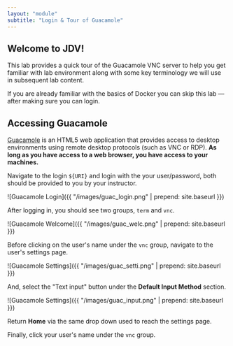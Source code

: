 ```yaml
---
layout: "module"
subtitle: "Login & Tour of Guacamole"
---
```


## Welcome to JDV!

This lab provides a quick tour of the Guacamole VNC server to help you get familiar with lab environment along with some key terminology we will use in subsequent lab content.

If you are already familiar with the basics of Docker you can skip this lab — after making sure you can login.

## Accessing Guacamole

[Guacamole](http://bit.ly/2dzB3b6) is an HTML5 web application that provides access to desktop environments using remote desktop protocols (such as VNC or RDP). **As long as you have access to a web browser, you have access to your machines.**

Navigate to the login `${URI}` and login with the your user/password, both should be provided to you by your instructor.

![Guacamole Login]({{ "/images/guac_login.png" | prepend: site.baseurl }})

After logging in, you should see two groups, `term` and `vnc`.

![Guacamole Welcome]({{ "/images/guac_welc.png" | prepend: site.baseurl }})

Before clicking on the user's name under the `vnc` group, navigate to the user's settings page.

![Guacamole Settings]({{ "/images/guac_setti.png" | prepend: site.baseurl }})

And, select the "Text input" button under the **Default Input Method** section.

![Guacamole Settings]({{ "/images/guac_input.png" | prepend: site.baseurl }})

Return **Home** via the same drop down used to reach the settings page.

Finally, click your user's name under the `vnc` group.
